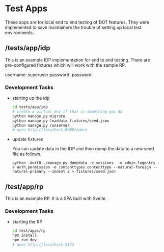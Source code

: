 # Test Apps

These apps are for local end to end testing of DOT features. They were implemented to save maintainers the trouble of setting up
local test environments.

## /tests/app/idp

This is an example IDP implementation for end to end testing. There are pre-configured fixtures which will work with the sample RP.

username: superuser
password: password

### Development Tasks

* starting up the idp

  ```bash
  cd tests/app/idp
  # create a virtual env if that is something you do
  python manage.py migrate
  python manage.py loaddata fixtures/seed.json
  python manage.py runserver
  # open http://localhost:8000/admin

  ```

* update fixtures

  You can update data in the IDP and then dump the data to a new seed file as follows.

  ```
  python -Xutf8 ./manage.py dumpdata -e sessions  -e admin.logentry -e auth.permission -e contenttypes.contenttype --natural-foreign --natural-primary --indent 2 > fixtures/seed.json
  ```

## /test/app/rp

This is an example RP. It is a SPA built with Svelte.

### Development Tasks

* starting the RP

  ```bash
  cd test/apps/rp
  npm install
  npm run dev
  # open http://localhost:5173
  ```